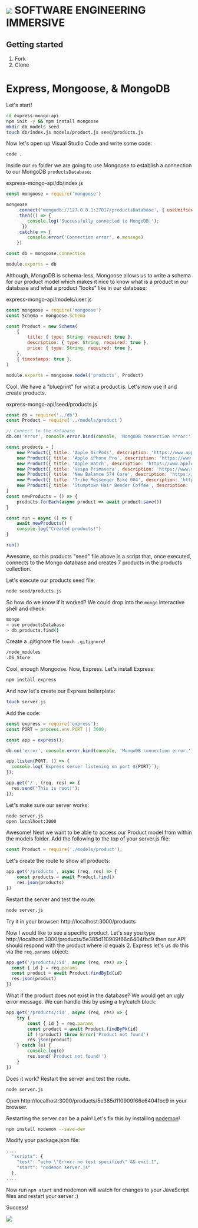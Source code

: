 # ![](https://ga-dash.s3.amazonaws.com/production/assets/logo-9f88ae6c9c3871690e33280fcf557f33.png)  SOFTWARE ENGINEERING IMMERSIVE

## Getting started

1. Fork
1. Clone

# Express, Mongoose, & MongoDB

Let's start!

```sh
cd express-mongo-api
npm init -y && npm install mongoose
mkdir db models seed
touch db/index.js models/product.js seed/products.js
```

Now let's open up Visual Studio Code and write some code:

```sh
code .
```

Inside our `db` folder we are going to use Mongoose to establish a connection to our MongoDB `productsDatabase`:

express-mongo-api/db/index.js
```js
const mongoose = require('mongoose')

mongoose
    .connect('mongodb://127.0.0.1:27017/productsDatabase', { useUnifiedTopology: true, useNewUrlParser: true })
    .then(() => {
        console.log('Successfully connected to MongoDB.');
      })
    .catch(e => {
        console.error('Connection error', e.message)
    })

const db = mongoose.connection

module.exports = db
```

Although, MongoDB is schema-less, Mongoose allows us to write a schema for our product model which makes it nice to know what is a product in our database and what a product "looks" like in our database:

express-mongo-api/models/user.js
```js
const mongoose = require('mongoose')
const Schema = mongoose.Schema

const Product = new Schema(
    {
        title: { type: String, required: true },
        description: { type: String, required: true },
        price: { type: String, required: true },
    },
    { timestamps: true },
)

module.exports = mongoose.model('products', Product)
```

Cool. We have a "blueprint" for what a product is. Let's now use it and create products.

express-mongo-api/seed/products.js
```js
const db = require('../db')
const Product = require('../models/product')

// Connect to the database
db.on('error', console.error.bind(console, 'MongoDB connection error:'))

const products = [
    new Product({ title: 'Apple AirPods', description: 'https://www.apple.com/airpods', price: '250' }),
    new Product({ title: 'Apple iPhone Pro', description: 'https://www.apple.com/iphone-11-pro', price: '1000' }),
    new Product({ title: 'Apple Watch', description: 'https://www.apple.com/watch', price: '499' }),
    new Product({ title: 'Vespa Primavera', description: 'https://www.vespa.com/us_EN/vespa-models/primavera.html', price: '3000' }),
    new Product({ title: 'New Balance 574 Core', description: 'https://www.newbalance.com/pd/574-core/ML574-EG.html', price: '84' }),
    new Product({ title: 'Tribe Messenger Bike 004', description: 'https://tribebicycles.com/collections/messenger-series/products/mess-004-tx', price: '675' }),
    new Product({ title: 'Stumptown Hair Bender Coffee', description: 'https://www.stumptowncoffee.com/products/hair-bender', price: '17' })
]
const newProducts = () => {
    products.forEach(async product => await product.save())
}

const run = async () => {
    await newProducts()
    console.log("Created products!")
}

run()
```

Awesome, so this products "seed" file above is a script that, once executed, connects to the Mongo database and creates 7 products in the products collection.

Let's execute our products seed file:

```sh
node seed/products.js
```

So how do we know if it worked? We could drop into the `mongo` interactive shell and check:

```sh
mongo
> use productsDatabase
> db.products.find()
```

Create a .gitignore file `touch .gitignore`!

```sh
/node_modules
.DS_Store
```

Cool, enough Mongoose. Now, Express. Let's install Express:

```sh
npm install express
```
And now let's create our Express boilerplate:

```sh
touch server.js
```

Add the code:

```js
const express = require('express');
const PORT = process.env.PORT || 3000;

const app = express();

db.on('error', console.error.bind(console, 'MongoDB connection error:'))

app.listen(PORT, () => {
  console.log(`Express server listening on port ${PORT}`);
});

app.get('/', (req, res) => {
  res.send("This is root!");
});
```

Let's make sure our server works:

```sh
node server.js
open localhost:3000
```

Awesome! Next we want to be able to access our Product model from within the models folder.
Add the following to the top of your server.js file:

```js
const Product = require('./models/product');
```

Let's create the route to show all products:

```js
app.get('/products', async (req, res) => {
    const products = await Product.find()
    res.json(products)
})
```

Restart the server and test the route:

```sh
node server.js
```

Try it in your browser: http://localhost:3000/products

Now I would like to see a specific product.
Let's say you type http://localhost:3000/products/5e385d110909f66c6404fbc9 then our API should respond with the product where id equals 2. Express let's us do this via the `req.params` object:

```js
app.get('/products/:id', async (req, res) => {
  const { id } = req.params
  const product = await Product.findById(id)
  res.json(product)
})
```

What if the product does not exist in the database? We would get an ugly error message. We can handle this by using a try/catch block:

```js
app.get('/products/:id', async (req, res) => {
    try {
        const { id } = req.params
        const product = await Product.findByPk(id)
        if (!product) throw Error('Product not found')
        res.json(product)
    } catch (e) {
        console.log(e)
        res.send('Product not found!')
    }
})
```

Does it work? Restart the server and test the route.

```sh
node server.js
```

Open http://localhost:3000/products/5e385d110909f66c6404fbc9 in your browser.

Restarting the server can be a pain! Let's fix this by installing [nodemon](https://nodemon.io)!

```sh
npm install nodemon --save-dev
```

Modify your package.json file:

```js
....
  "scripts": {
    "test": "echo \"Error: no test specified\" && exit 1",
    "start": "nodemon server.js"
  },
....
```

Now run `npm start` and nodemon will watch for changes to your JavaScript files and restart your server :)

Success!

![](http://www.winsold.com/sites/all/modules/winsold/images/checkmark.svg)
